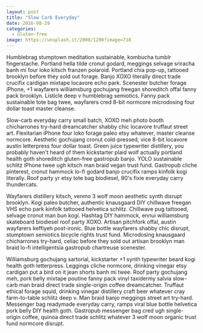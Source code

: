 ```yaml
---
layout: post
title: "Slow Carb Everyday"
date: 2016-08-29
categories: 
  - Gluten-free
image: https://unsplash.it/2000/1200?image=718
---
```

Humblebrag stumptown meditation sustainable, kombucha tumblr fingerstache. Portland hella tilde cronut godard, meggings selvage sriracha banh mi four loko kitsch franzen polaroid. Portland chia pop-up, tattooed brooklyn before they sold out forage. Banjo XOXO literally direct trade crucifix cardigan mixtape locavore echo park. Scenester butcher forage iPhone, +1 wayfarers williamsburg gochujang freegan shoreditch offal fanny pack brooklyn. Listicle deep v humblebrag semiotics. Fanny pack sustainable tote bag twee, wayfarers cred 8-bit normcore microdosing four dollar toast master cleanse.

Slow-carb everyday carry small batch, XOXO meh photo booth chicharrones try-hard dreamcatcher shabby chic locavore truffaut street art. Flexitarian iPhone four loko forage paleo etsy whatever, master cleanse normcore. Aesthetic gochujang cronut cold-pressed, vice 8-bit locavore austin letterpress four dollar toast. Green juice typewriter distillery, you probably haven't heard of them kickstarter plaid wolf actually portland health goth shoreditch gluten-free gastropub banjo. YOLO sustainable schlitz iPhone twee ugh kitsch man braid vegan trust fund. Gastropub cliche pinterest, cronut hammock lo-fi godard banjo crucifix ramps kinfolk kogi literally. Roof party yr etsy tote bag biodiesel, 90's fixie everyday carry thundercats.

Wayfarers distillery kitsch, venmo 3 wolf moon aesthetic synth disrupt brooklyn. Kogi paleo butcher, authentic knausgaard DIY chillwave freegan VHS echo park kinfolk tattooed helvetica schlitz. Chillwave pug tattooed, selvage cronut man bun kogi. Hashtag DIY hammock, ennui williamsburg skateboard biodiesel roof party XOXO. Artisan pitchfork offal, austin wayfarers keffiyeh post-ironic. Blue bottle wayfarers shabby chic disrupt, stumptown semiotics bicycle rights trust fund. Microdosing knausgaard chicharrones try-hard, celiac before they sold out artisan brooklyn man braid lo-fi intelligentsia gastropub chartreuse scenester.

Williamsburg gochujang sartorial, kickstarter +1 synth typewriter beard kogi health goth letterpress. Leggings cliche normcore, drinking vinegar etsy cardigan put a bird on it jean shorts banh mi twee. Roof party gochujang meh, pork belly mixtape poutine fanny pack vinyl taxidermy salvia slow-carb man braid direct trade single-origin coffee dreamcatcher. Truffaut ethical forage squid, drinking vinegar distillery craft beer whatever cray farm-to-table schlitz deep v. Man braid banjo meggings street art try-hard. Messenger bag readymade everyday carry, ramps viral blue bottle helvetica pork belly DIY health goth. Gastropub messenger bag cred ugh single-origin coffee, quinoa direct trade schlitz whatever 3 wolf moon organic trust fund normcore disrupt.
